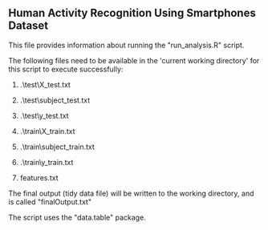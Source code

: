 
Human Activity Recognition Using Smartphones Dataset
----------------------------------------------------
This file provides information about running the "run_analysis.R" script.


The following files need to be available in the 'current working directory' for this script to execute successfully:

1) .\test\X_test.txt

2) .\test\subject_test.txt

3) .\test\y_test.txt

4) .\train\X_train.txt

5) .\train\subject_train.txt

6) .\train\y_train.txt

7) features.txt


The final output (tidy data file) will be written to the working directory, and is called "finalOutput.txt"


The script uses the "data.table" package.

